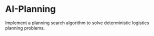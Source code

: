 # AI-Planning
Implement a planning search algorithm to solve deterministic logistics planning problems.
